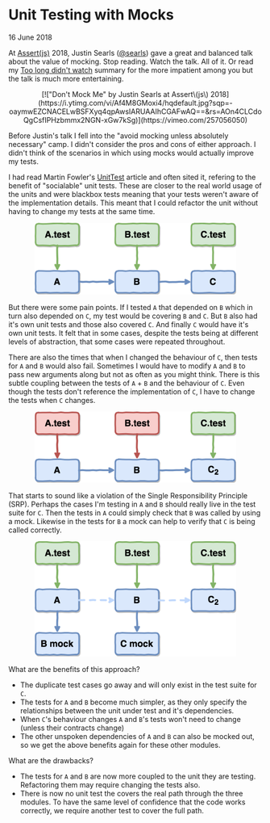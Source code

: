 # Unit Testing with Mocks

16 June 2018

At [Assert(js)](https://www.assertjs.com/) 2018, Justin Searls ([@searls](https://twitter.com/searls)) gave
a great and balanced talk about the value of mocking. Stop reading. Watch the talk.
All of it. Or read my [Too long didn't watch](/posts/dont-mock-me-summary/head) summary for the more impatient among you
but the talk is much more entertaining.

<div style="text-align: center">[!["Don't Mock Me" by Justin Searls at Assert\(js\) 2018](https://i.ytimg.com/vi/Af4M8GMoxi4/hqdefault.jpg?sqp=-oaymwEZCNACELwBSFXyq4qpAwsIARUAAIhCGAFwAQ==&rs=AOn4CLCdoQgCsfIPHzbmmx2NGN-xGw7kSg)](https://vimeo.com/257056050)</div>

Before Justin's talk I fell into the "avoid mocking unless absolutely necessary" camp.
I didn't consider the pros and cons of either approach. I didn't think of the scenarios
in which using mocks would actually improve my tests.

I had read Martin Fowler's [UnitTest](https://martinfowler.com/bliki/UnitTest.html) article
and often sited it, refering to the benefit of "socialable" unit tests. These are closer
to the real world usage of the units and were blackbox tests meaning that your tests weren't
aware of the implementation details. This meant that I could refactor the unit without
having to change my tests at the same time.

<div style="text-align: center"><img alt="Module A depends on B which depends on C and each has it's own socialable unit test suite" src="/assets/a-b-c-with-tests.png" width="400px" /></div>

But there were some pain points. If I tested `A` that depended on `B` which in turn also
depended on `C`, my test would be covering `B` and `C`. But `B` also had it's own unit tests
and those also covered `C`. And finally `C` would have it's own unit tests. It felt that in some cases,
despite the tests being at different levels of abstraction, that some cases were repeated throughout.

There are also the times that when I changed the behaviour of `C`, then tests for `A` and `B` would also fail.
Sometimes I would have to modify `A` and `B` to pass new arguments along but not as often as you might think.
There is this subtle coupling between the tests of `A` + `B` and the behaviour of `C`. Even though the tests don't
reference the implementation of `C`, I have to change the tests when `C` changes.

<div style="text-align: center"><img alt="Module A depends on B which depends on C2, unit tests for A and B are failing because C's behaviour has changed" src="/assets/a-b-c2-failing-tests.png" width="400px" /></div>

That starts to sound like a violation of the Single Responsibility Principle (SRP). Perhaps the cases I'm testing in `A` and `B`
should really live in the test suite for `C`. Then the tests in `A` could simply check that `B` was called
by using a mock. Likewise in the tests for `B` a mock can help to verify that `C` is being called correctly.

<div style="text-align: center"><img alt="Module A depends on B which depends on C2, unit tests for A and B are failing because C's behaviour has changed" src="/assets/a-b-c-with-mocks.png" width="400px" /></div>

What are the benefits of this approach?

- The duplicate test cases go away and will only exist in the test suite for `C`.
- The tests for `A` and `B` become much simpler, as they only specify the relationships between the unit under test and it's dependencies.
- When `C`'s behaviour changes `A` and `B`'s tests won't need to change (unless their contracts change)
- The other unspoken dependencies of `A` and `B` can also be mocked out, so we get the above benefits again for these other modules.

What are the drawbacks?

- The tests for `A` and `B` are now more coupled to the unit they are testing. Refactoring them may require changing the tests also.
- There is now no unit test the covers the real path through the three modules. To have the same level of confidence that the code works correctly, we require another test to cover the full path.
